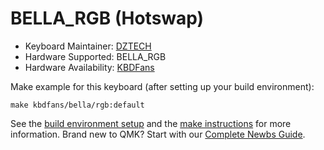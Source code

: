 # BELLA_RGB (Hotswap)

* Keyboard Maintainer: [DZTECH](https://github.com/moyi4681)
* Hardware Supported: BELLA_RGB
* Hardware Availability: [KBDFans](https://kbdfans.cn/)

Make example for this keyboard (after setting up your build environment):

    make kbdfans/bella/rgb:default

See the [build environment setup](https://docs.qmk.fm/#/getting_started_build_tools) and the [make instructions](https://docs.qmk.fm/#/getting_started_make_guide) for more information. Brand new to QMK? Start with our [Complete Newbs Guide](https://docs.qmk.fm/#/newbs).
